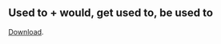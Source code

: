 ## Used to + would, get used to, be used to

[Download](https://study.softculture.cc/img/ENA_10/used%20to%20and%20Co%20adv%20EFA.pdf).